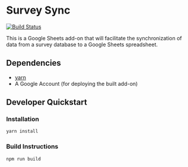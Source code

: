 # Survey Sync

[![Build Status](https://travis-ci.org/caporaso-lab/SurveySync.svg?branch=master)](https://travis-ci.org/caporaso-lab/SurveySync)

This is a Google Sheets add-on that will facilitate the synchronization of data
from a survey database to a Google Sheets spreadsheet.

## Dependencies

- [yarn](https://yarnpkg.com/)
- A Google Account (for deploying the built add-on)

## Developer Quickstart

### Installation

```bash
yarn install
```

### Build Instructions

```bash
npm run build
```
